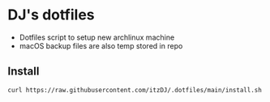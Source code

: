 # DJ's dotfiles

- Dotfiles script to setup new archlinux machine
- macOS backup files are also temp stored in repo

## Install

```bash
curl https://raw.githubusercontent.com/itzDJ/.dotfiles/main/install.sh | bash
```
